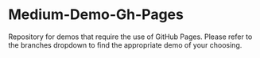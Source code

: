 # Medium-Demo-Gh-Pages
Repository for demos that require the use of GitHub Pages. Please refer to the branches dropdown to find the appropriate demo of your choosing.
